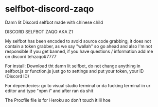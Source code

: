 # selfbot-discord-zaqo
Damn lit Discord selfbot made with chinese child 


DISCORD SELFBOT ZAQO AKA Z1

My selfbot has been encoded to avoid source code grabbing, it does not contain a token grabber, as we say "wallah" so go ahead and also I'm not responsible if you get banned, if you have questions / information add me on discord tehzaqo#7777

For install: Download tht damn lit selfbot, do not change anything in selfbot.js or function.js just go to settings and put your token, your ID (Discord ID)

For dependecies: go to visual studio terminal or da fucking terminal in ur editor and type "npm i" and after ran da shit


The Procfile file is for Heroku so don't touch it lil hoe

